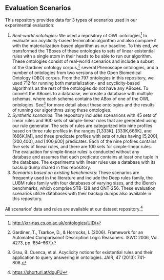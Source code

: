 ## Evaluation Scenarios

This repository provides data for 3 types of scenarios used in our experimental evaluation:

1. *Real-world ontologies*: We used a repository of OWL ontologies[^1] to evaluate our acyclicity-based termination algorithm and also compare it with the materialization-based algorithm as our baseline. To this end, we transformed the TBoxes of these ontologies to sets of linear existential rules with a single atom in their heads to be able to run our algorithm. These ontologies consist of real-world scenarios and include a subset of the Gardiner ontology corpus,[^2] several Phenoscape ontologies, and a number of ontologies from two versions of the Open Biomedical Ontology (OBO) corpus. From the 797 ontologies in this repository, we used 712 for running both materialization- and acyclicity-based algorithms as the rest of the ontologies do not have any ABoxes. To convert the ABoxes to a database, we create a database with multiple schemas, where each schema contains the ABox of one of the OWL ontologies. See[^3] for more detail about these ontologies and the results of running our algorithms using these ontologies.
2. *Synthetic scenarios*: The repository includes scenarions with 45 sets of linear rules and 900 sets of simple-linear rules that are generated using our rule generator. The sets of rules are categorized into nine profiles based on three rule profiles in the ranges [1,333K], [333K,666K], and [666K,1M], and three predicate profiles with sets of rules having [5,200], [200,400], and [400,600] predicates. Each of the nine profiles contains five sets of linear rules, and there are 100 sets for simple-linear rules. The evaluation for simple-linear rules is conducted without any database and assumes that each  predicate contains at least one tuple in the database. The experiments with linear rules use a database with its backup dump shared in this repository.
3. *Scenarios based on existing benchmarks*: These scenarios are frequently used in the literature and include the Deep rules family, the LUBM rules family with four databases of varying sizes, and the iBench benchmarks, which comprise STB-128 and ONT-256. These evaluation scenarios utilize databases with their backup dumps also available in this repository.

All scenarios' data and rules are available at our dataset repository.[^4]

<!-- https://bit.ly/41KCA5I.-->

[^1]: http://krr-nas.cs.ox.ac.uk/ontologies/UID/
[^2]: Gardiner, T., Tsarkov, D., & Horrocks, I. (2006). Framework for an Automated Comparisonof Description Logic Reasoners.  ISWC  2006, Vol. 4273, pp. 654–667.
[^3]: Grau, B. Cuenca, et al. Acyclicity notions for existential rules and their application to query answering in ontologies. JAIR, 47 (2013): 741-808.
[^4]: https://shorturl.at/dguFU


